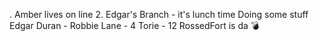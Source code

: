 .
Amber lives on line 2.
Edgar's Branch - it's lunch time
Doing some stuff
Edgar Duran -
Robbie Lane - 4
Torie - 12
RossedFort is da 💣
